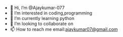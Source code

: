 - 👋 Hi, I’m @Ajaykumar-077
- 👀 I’m interested in coding,programming
- 🌱 I’m currently learning python
- 💞️ I’m looking to collaborate on 
- 📫 How to reach me email:ajaykumar07@gmail.com

<!---
Ajaykumar-077/Ajaykumar-077 is a ✨ special ✨ repository because its `README.md` (this file) appears on your GitHub profile.
You can click the Preview link to take a look at your changes.
--->
